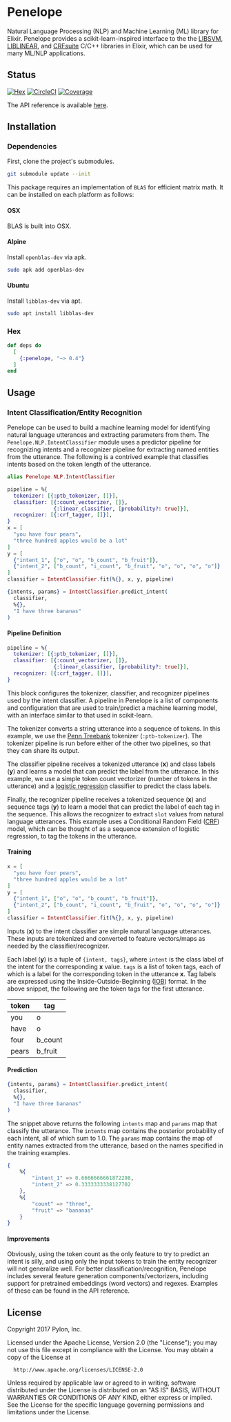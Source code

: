 # Penelope

Natural Language Processing (NLP) and Machine Learning (ML) library for Elixir.
Penelope provides a scikit-learn-inspired interface to the the
[LIBSVM](https://www.csie.ntu.edu.tw/~cjlin/libsvm/),
[LIBLINEAR](https://www.csie.ntu.edu.tw/~cjlin/liblinear/), and
[CRFsuite](http://www.chokkan.org/software/crfsuite/) C/C++ libraries in
Elixir, which can be used for many ML/NLP applications.

## Status
[![Hex](http://img.shields.io/hexpm/v/penelope.svg?style=flat)](https://hex.pm/packages/penelope)
[![CircleCI](https://circleci.com/gh/pylon/penelope.svg?style=shield)](https://circleci.com/gh/pylon/penelope)
[![Coverage](https://coveralls.io/repos/github/pylon/penelope/badge.svg)](https://coveralls.io/github/pylon/penelope)

The API reference is available [here](https://hexdocs.pm/penelope/).

## Installation

### Dependencies
First, clone the project's submodules.

```bash
git submodule update --init
```

This package requires an implementation of `BLAS` for efficient matrix math.
It can be installed on each platform as follows:

#### OSX
BLAS is built into OSX.

#### Alpine
Install `openblas-dev` via apk.

```bash
sudo apk add openblas-dev
```

#### Ubuntu
Install `libblas-dev` via apt.

```bash
sudo apt install libblas-dev
```

### Hex
```elixir
def deps do
  [
    {:penelope, "~> 0.4"}
  ]
end
```

## Usage

### Intent Classification/Entity Recognition
Penelope can be used to build a machine learning model for identifying natural
language utterances and extracting parameters from them. The
`Penelope.NLP.IntentClassifier` module uses a predictor pipeline for
recognizing intents and a recognizer pipeline for extracting named entities
from the utterance. The following is a contrived example that classifies
intents based on the token length of the utterance.

```elixir
alias Penelope.NLP.IntentClassifier

pipeline = %{
  tokenizer: [{:ptb_tokenizer, []}],
  classifier: [{:count_vectorizer, []},
               {:linear_classifier, [probability?: true]}],
  recognizer: [{:crf_tagger, []}],
}
x = [
  "you have four pears",
  "three hundred apples would be a lot"
]
y = [
  {"intent_1", ["o", "o", "b_count", "b_fruit"]},
  {"intent_2", ["b_count", "i_count", "b_fruit", "o", "o", "o", "o"]}
]
classifier = IntentClassifier.fit(%{}, x, y, pipeline)

{intents, params} = IntentClassifier.predict_intent(
  classifier,
  %{},
  "I have three bananas"
)
```

#### Pipeline Definition

```elixir
pipeline = %{
  tokenizer: [{:ptb_tokenizer, []}],
  classifier: [{:count_vectorizer, []},
               {:linear_classifier, [probability?: true]}],
  recognizer: [{:crf_tagger, []}],
}
```

This block configures the tokenizer, classifier, and recognizer pipelines
used by the intent classifier. A pipeline in Penelope is a list of components
and configuration that are used to train/predict a machine learning model,
with an interface similar to that used in scikit-learn.

The tokenizer converts a string utterance into a sequence of tokens. In this
example, we use the [Penn Treebank](ftp://ftp.cis.upenn.edu/pub/treebank/public_html/tokenization.html)
tokenizer (`:ptb-tokenizer`). The tokenizer pipeline is run before either
of the other two pipelines, so that they can share its output.

The classifier pipeline receives a tokenized utterance (**x**) and class
labels (**y**) and learns a model that can predict the label from the
utterance. In this example, we use a simple token count vectorizer (number
of tokens in the utterance) and a [logistic regression](https://en.wikipedia.org/wiki/Logistic_regression)
classifier to predict the class labels.

Finally, the recognizer pipeline receives a tokenized sequence (**x**) and
sequence tags (**y**) to learn a model that can predict the label of each
tag in the sequence. This allows the recognizer to extract `slot` values from
natural language utterances. This example uses a Conditional Random Field
([CRF](https://en.wikipedia.org/wiki/Conditional_random_field)) model, which
can be thought of as a sequence extension of logistic regression, to tag
the tokens in the utterance.

#### Training

```elixir
x = [
  "you have four pears",
  "three hundred apples would be a lot"
]
y = [
  {"intent_1", ["o", "o", "b_count", "b_fruit"]},
  {"intent_2", ["b_count", "i_count", "b_fruit", "o", "o", "o", "o"]}
]
classifier = IntentClassifier.fit(%{}, x, y, pipeline)
```

Inputs (**x**) to the intent classifier are simple natural language
utterances. These inputs are tokenized and converted to feature vectors/maps
as needed by the classifier/recognizer.

Each label (**y**) is a tuple of `{intent, tags}`, where `intent` is the
class label of the intent for the corresponding **x** value. `tags` is a
list of token tags, each of which is a label for the corresponding token
in the utterance **x**. Tag labels are expressed using the
Inside-Outside-Beginning ([IOB](https://en.wikipedia.org/wiki/Inside%E2%80%93outside%E2%80%93beginning_%28tagging%29))
format. In the above snippet, the following are the token tags for the first
utterance.

token|tag
-|-
you|o
have|o
four|b_count
pears|b_fruit

#### Prediction

```elixir
{intents, params} = IntentClassifier.predict_intent(
  classifier,
  %{},
  "I have three bananas"
)
```

The snippet above returns the following `intents` map and `params` map that
classify the utterance. The `intents` map contains the posterior probability
of each intent, all of which sum to 1.0. The `params` map contains the
map of entity names extracted from the utterance, based on the names
specified in the training examples.

```elixir
{
    %{
        "intent_1" => 0.6666666661872298,
        "intent_2" => 0.3333333338127702
    },
    %{
        "count" => "three",
        "fruit" => "bananas"
    }
}
```

#### Improvements

Obviously, using the token count as the only feature to try to predict
an intent is silly, and using only the input tokens to train the entity
recognizer will not generalize well. For better classification/recognition,
Penelope includes several feature generation components/vectorizers, including
support for pretrained embeddings (word vectors) and regexes. Examples of
these can be found in the API reference.

## License

Copyright 2017 Pylon, Inc.

  Licensed under the Apache License, Version 2.0 (the "License");
  you may not use this file except in compliance with the License.
  You may obtain a copy of the License at

      http://www.apache.org/licenses/LICENSE-2.0

  Unless required by applicable law or agreed to in writing, software
  distributed under the License is distributed on an "AS IS" BASIS,
  WITHOUT WARRANTIES OR CONDITIONS OF ANY KIND, either express or implied.
  See the License for the specific language governing permissions and
  limitations under the License.
